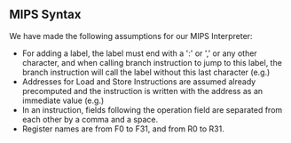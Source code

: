## MIPS Syntax

We have made the following assumptions for our MIPS Interpreter:

-   For adding a label, the label must end with a ':' or ',' or any other character, and when calling branch instruction to jump to this label, the branch instruction will call the label without this last character (e.g.)
-   Addresses for Load and Store Instructions are assumed already precomputed and the instruction is written with the address as an immediate value (e.g.)
-   In an instruction, fields following the operation field are separated from each other by a comma and a space.
-   Register names are from F0 to F31, and from R0 to R31.
